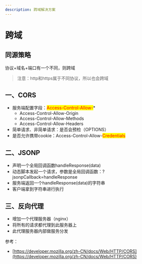 ```yaml
---
description: 跨域解决方案
---
```


# 跨域

## 同源策略

协议+域名+端口有一个不同，则跨域

> 注意：http和https属于不同协议，所以也会跨域

## 一、CORS

* 服务端配置字段：<mark style="color:red;">Access-Control-Allow-</mark>\*
  * Access-Control-Allow-Origin
  * Access-Control-Allow-Methods
  * Access-Control-Allow-Headers
* 简单请求、非简单请求：是否会预检（OPTIONS）
* 是否允许携带cookie：Access-Control-Allow-<mark style="color:red;">Credentials</mark>

## 二、JSONP

* 声明一个全局回调函数handleResponse(data)
* 动态脚本发起一个请求，参数是全局回调函数：?jsonpCallback=handleResponse
* 服务端返回一个handleResponse(data)的字符串
* 客户端拿到字符串进行执行

## 三、反向代理

* 增加一个代理服务器（nginx）
* 将所有的请求都代理到此服务器上
* 此代理服务器内部做服务分发

参考：

* [https://developer.mozilla.org/zh-CN/docs/Web/HTTP/CORS](https://developer.mozilla.org/zh-CN/docs/Web/HTTP/CORS)
